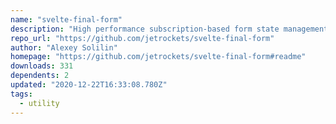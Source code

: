 ```yaml
---
name: "svelte-final-form"
description: "High performance subscription-based form state management for Svelte"
repo_url: "https://github.com/jetrockets/svelte-final-form"
author: "Alexey Solilin"
homepage: "https://github.com/jetrockets/svelte-final-form#readme"
downloads: 331
dependents: 2
updated: "2020-12-22T16:33:08.780Z"
tags: 
  - utility
---
```

